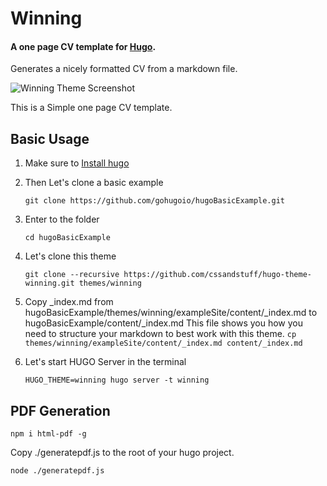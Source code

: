 # Winning
#### A one page CV template for [Hugo](http://gohugo.io/).
Generates a nicely formatted CV from a markdown file.

![Winning Theme Screenshot](https://github.com/cssandstuff/hugo-theme-winning/blob/master/images/screenshot.png)

This is a Simple one page CV template.

## Basic Usage
1. Make sure to [Install hugo](https://gohugo.io/getting-started/installing/)
2. Then Let's clone a basic example

   ```git clone https://github.com/gohugoio/hugoBasicExample.git```
3. Enter to the folder

   ```cd hugoBasicExample```
4. Let's clone this theme

   ```git clone --recursive https://github.com/cssandstuff/hugo-theme-winning.git themes/winning```

5. Copy _index.md from hugoBasicExample/themes/winning/exampleSite/content/_index.md to
   hugoBasicExample/content/_index.md 
   This file shows you how you need to structure your markdown to best work with this theme.
   ```cp themes/winning/exampleSite/content/_index.md content/_index.md```
   
6. Let's start HUGO Server in the terminal

   ```HUGO_THEME=winning hugo server -t winning```

## PDF Generation
```
npm i html-pdf -g
```
Copy ./generatepdf.js to the root of your hugo project.
```
node ./generatepdf.js
```
